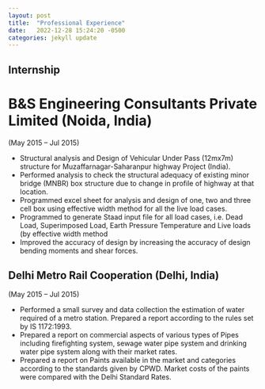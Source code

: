 ```yaml
---
layout: post
title:  "Professional Experience"
date:   2022-12-28 15:24:20 -0500
categories: jekyll update
---
```

## Internship

# B&S Engineering Consultants Private Limited (Noida, India)
(May 2015 – Jul 2015)
-	Structural analysis and Design of Vehicular Under Pass (12mx7m) structure for Muzaffarnagar-Saharanpur highway Project (India).
-	Performed analysis to check the structural adequacy of existing minor bridge (MNBR) box structure due to change in profile of highway at that location. 
-	Programmed excel sheet for analysis and design of one, two and three cell box using effective width method for all the live load cases.
-	Programmed to generate Staad input file for all load cases, i.e. Dead Load, Superimposed Load, Earth Pressure Temperature and Live loads (by effective width method
-	Improved the accuracy of design by increasing the accuracy of design bending moments and shear forces.

## Delhi Metro Rail Cooperation	(Delhi, India)
(May 2015 – Jul 2015)
-	Performed a small survey and data collection the estimation of water required of a metro station. Prepared a report according to the rules set by IS 1172:1993.
-	Prepared a report on commercial aspects of various types of Pipes including firefighting system, sewage water pipe system and drinking water pipe system along with their market rates.
-	Prepared a report on Paints available in the market and categories according to the standards given by CPWD. Market costs of the paints were compared with the Delhi Standard Rates.
